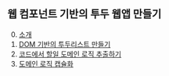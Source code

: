 ## 웹 컴포넌트 기반의 투두 웹앱 만들기

0. [소개](https://dev-goraebap.gitbook.io/docs.goraebap/from-js-to-angular/intro)
1. [DOM 기반의 투두리스트 만들기](https://dev-goraebap.gitbook.io/docs.goraebap/from-js-to-angular/make-based-element)
2. [코드에서 할일 도메인 로직 추출하기](https://dev-goraebap.gitbook.io/docs.goraebap/from-js-to-angular/split-domain-logic)
3. [도메인 로직 캡슐화](https://dev-goraebap.gitbook.io/docs.goraebap/from-js-to-angular/encapsulation-domain-logic)
